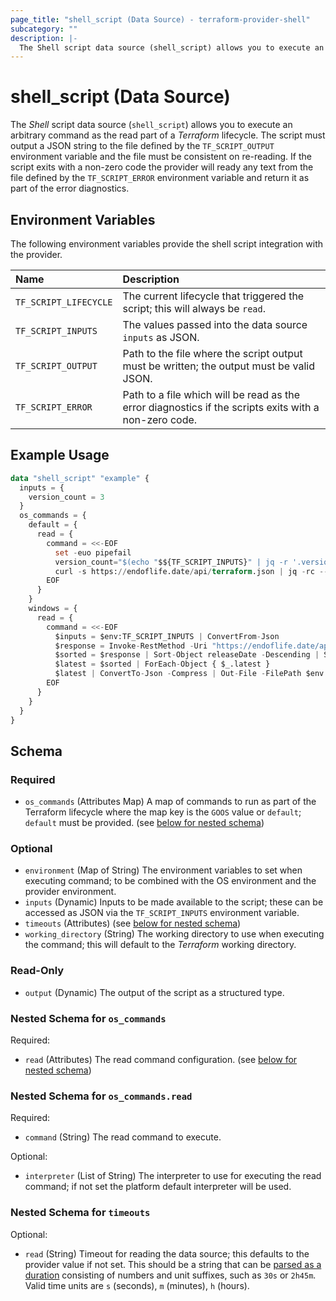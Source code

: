 ```yaml
---
page_title: "shell_script (Data Source) - terraform-provider-shell"
subcategory: ""
description: |-
  The Shell script data source (shell_script) allows you to execute an arbitrary command as the read part of a Terraform lifecycle. The script must output a JSON string to the file defined by the TF_SCRIPT_OUTPUT environment variable and the file must be consistent on re-reading. If the script exits with a non-zero code the provider will ready any text from the file defined by the TF_SCRIPT_ERROR environment variable and return it as part of the error diagnostics.
---
```


# shell_script (Data Source)

The _Shell_ script data source (`shell_script`) allows you to execute an arbitrary command as the read part of a _Terraform_ lifecycle. The script must output a JSON string to the file defined by the `TF_SCRIPT_OUTPUT` environment variable and the file must be consistent on re-reading. If the script exits with a non-zero code the provider will ready any text from the file defined by the `TF_SCRIPT_ERROR` environment variable and return it as part of the error diagnostics.

## Environment Variables

The following environment variables provide the shell script integration with the provider.

| **Name** | **Description** |
| :--- | :--- |
| `TF_SCRIPT_LIFECYCLE` | The current lifecycle that triggered the script; this will always be `read`. |
| `TF_SCRIPT_INPUTS` | The values passed into the data source `inputs` as JSON. |
| `TF_SCRIPT_OUTPUT` | Path to the file where the script output must be written; the output must be valid JSON. |
| `TF_SCRIPT_ERROR` | Path to a file which will be read as the error diagnostics if the scripts exits with a non-zero code. |

## Example Usage

```terraform
data "shell_script" "example" {
  inputs = {
    version_count = 3
  }
  os_commands = {
    default = {
      read = {
        command = <<-EOF
          set -euo pipefail
          version_count="$(echo "$${TF_SCRIPT_INPUTS}" | jq -r '.version_count')"
          curl -s https://endoflife.date/api/terraform.json | jq -rc --argjson count "$${version_count}" '[sort_by(.releaseDate) | reverse | .[0:$count] | .[].latest]' > "$${TF_SCRIPT_OUTPUT}"
        EOF
      }
    }
    windows = {
      read = {
        command = <<-EOF
          $inputs = $env:TF_SCRIPT_INPUTS | ConvertFrom-Json
          $response = Invoke-RestMethod -Uri "https://endoflife.date/api/terraform.json"
          $sorted = $response | Sort-Object releaseDate -Descending | Select-Object -First $inputs.version_count
          $latest = $sorted | ForEach-Object { $_.latest }
          $latest | ConvertTo-Json -Compress | Out-File -FilePath $env:TF_SCRIPT_OUTPUT -Encoding utf8
        EOF
      }
    }
  }
}
```

<!-- schema generated by tfplugindocs -->
## Schema

### Required

- `os_commands` (Attributes Map) A map of commands to run as part of the Terraform lifecycle where the map key is the `GOOS` value or `default`; `default` must be provided. (see [below for nested schema](#nestedatt--os_commands))

### Optional

- `environment` (Map of String) The environment variables to set when executing command; to be combined with the OS environment and the provider environment.
- `inputs` (Dynamic) Inputs to be made available to the script; these can be accessed as JSON via the `TF_SCRIPT_INPUTS` environment variable.
- `timeouts` (Attributes) (see [below for nested schema](#nestedatt--timeouts))
- `working_directory` (String) The working directory to use when executing the command; this will default to the _Terraform_ working directory.

### Read-Only

- `output` (Dynamic) The output of the script as a structured type.

<a id="nestedatt--os_commands"></a>
### Nested Schema for `os_commands`

Required:

- `read` (Attributes) The read command configuration. (see [below for nested schema](#nestedatt--os_commands--read))

<a id="nestedatt--os_commands--read"></a>
### Nested Schema for `os_commands.read`

Required:

- `command` (String) The read command to execute.

Optional:

- `interpreter` (List of String) The interpreter to use for executing the read command; if not set the platform default interpreter will be used.



<a id="nestedatt--timeouts"></a>
### Nested Schema for `timeouts`

Optional:

- `read` (String) Timeout for reading the data source; this defaults to the provider value if not set. This should be a string that can be [parsed as a duration](https://pkg.go.dev/time#ParseDuration) consisting of numbers and unit suffixes, such as `30s` or `2h45m`. Valid time units are `s` (seconds), `m` (minutes), `h` (hours).

